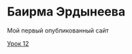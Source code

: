 # Баирма Эрдынеева
Мой первый опубликованный сайт

[Урок 12](https://bairmaerdyneeva.github.io/lesson_12//"Описание")
